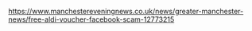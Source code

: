 https://www.manchestereveningnews.co.uk/news/greater-manchester-news/free-aldi-voucher-facebook-scam-12773215
